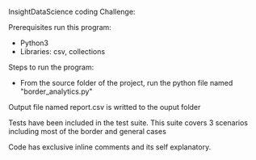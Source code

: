 InsightDataScience coding Challenge:

Prerequisites run this program:
- Python3
- Libraries: csv, collections

Steps to run the program:
- From the source folder of the project, run the python file named "border_analytics.py"

Output file named report.csv is writted to the ouput  folder

Tests have been included in the test suite. This suite covers 3 scenarios including most of the border and general cases

Code has exclusive inline comments and its self explanatory.

